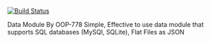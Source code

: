 [![Build Status](https://api.honeybeedev.com/latestVersion/com.oop/data/icon)](https://ci.codemc.io/job/oskardhavel/job/data-module/)

 Data Module By OOP-778
Simple, Effective to use data module that supports SQL databases (MySQl, SQLite), Flat Files as JSON
